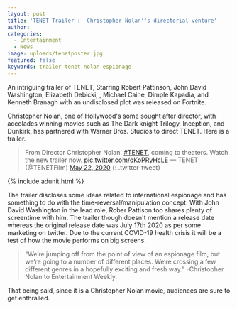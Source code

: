 ```yaml
---
layout: post
title: 'TENET Trailer :  Christopher Nolan''s directorial venture'
author:
categories:
  - Entertainment
  - News
image: uploads/tenetposter.jpg
featured: false
keywords: trailer tenet nolan espionage
---
```


An intriguing trailer of TENET, Starring Robert Pattinson, John David Washington, Elizabeth Debicki, , Michael Caine, Dimple Kapadia, and Kenneth Branagh with an undisclosed plot was released on Fortnite.

Christopher Nolan, one of Hollywood's some sought after director, with accolades winning movies such as The Dark knight Trilogy, Inception, and Dunkirk, has partnered with Warner Bros. Studios to direct TENET. Here is a trailer.

> From Director Christopher Nolan. [\#TENET](https://twitter.com/hashtag/TENET?src=hash&amp;ref_src=twsrc%5Etfw), coming to theaters. Watch the new trailer now. [pic.twitter.com/qKoPRyHcLE](https://t.co/qKoPRyHcLE)
> — TENET (@TENETFilm) [May 22, 2020](https://twitter.com/TENETFilm/status/1263624379709046784?ref_src=twsrc%5Etfw)
{: .twitter-tweet}

<script async="" src="https://platform.twitter.com/widgets.js" charset="utf-8"></script>

{% include adunit.html %}

The trailer discloses some ideas related to international espionage and has something to do with the time-reversal/manipulation concept. With John David Washington in the lead role, Rober Pattison too shares plenty of screentime with him. The trailer though doesn't mention a release date whereas the original release date was July 17th 2020 as per some marketing on twitter. Due to the current COVID-19 health crisis it will be a test of how the movie performs on big screens.

> “We’re jumping off from the point of view of an espionage film, but we’re going to a number of different places. We’re crossing a few different genres in a hopefully exciting and fresh way.” -Christopher Nolan to Entertainment Weekly.

That being said, since it is a Christopher Nolan movie, audiences are sure to get enthralled.